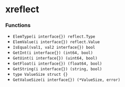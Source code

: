 # xreflect

### Functions

+ `ElemType(i interface{}) reflect.Type`
+ `ElemValue(i interface{}) reflect.Value`
+ `IsEqual(val1, val2 interface{}) bool`
+ `GetInt(i interface{}) (int64, bool)`
+ `GetUint(i interface{}) (uint64, bool)`
+ `GetFloat(i interface{}) (float64, bool)`
+ `GetString(i interface{}) (string, bool)`
+ `type ValueSize struct {}`
+ `GetValueSize(i interface{}) (*ValueSize, error)`
